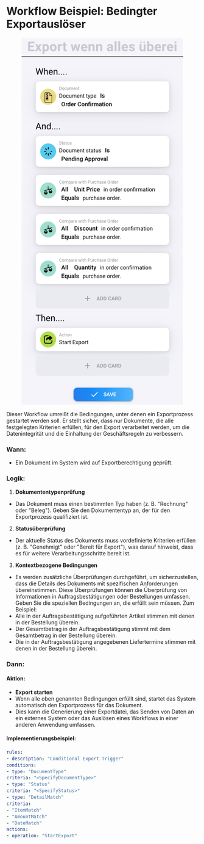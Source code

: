 # Workflow Beispiel: Bedingter Exportauslöser



<figure><img src="../../.gitbook/assets/image (3) (1).png" alt=""><figcaption></figcaption></figure>

Dieser Workflow umreißt die Bedingungen, unter denen ein Exportprozess gestartet werden soll. Er stellt sicher, dass nur Dokumente, die alle festgelegten Kriterien erfüllen, für den Export verarbeitet werden, um die Datenintegrität und die Einhaltung der Geschäftsregeln zu verbessern.

### Wann:

* Ein Dokument im System wird auf Exportberechtigung geprüft.

### Logik:

1. **Dokumententypenprüfung**
* Das Dokument muss einen bestimmten Typ haben (z. B. "Rechnung" oder "Beleg"). Geben Sie den Dokumententyp an, der für den Exportprozess qualifiziert ist.
2. **Statusüberprüfung**
* Der aktuelle Status des Dokuments muss vordefinierte Kriterien erfüllen (z. B. "Genehmigt" oder "Bereit für Export"), was darauf hinweist, dass es für weitere Verarbeitungsschritte bereit ist.
3. **Kontextbezogene Bedingungen**
* Es werden zusätzliche Überprüfungen durchgeführt, um sicherzustellen, dass die Details des Dokuments mit spezifischen Anforderungen übereinstimmen. Diese Überprüfungen können die Überprüfung von Informationen in Auftragsbestätigungen oder Bestellungen umfassen. Geben Sie die speziellen Bedingungen an, die erfüllt sein müssen. Zum Beispiel:
* Alle in der Auftragsbestätigung aufgeführten Artikel stimmen mit denen in der Bestellung überein.
* Der Gesamtbetrag in der Auftragsbestätigung stimmt mit dem Gesamtbetrag in der Bestellung überein.
* Die in der Auftragsbestätigung angegebenen Liefertermine stimmen mit denen in der Bestellung überein.

### Dann:

#### Aktion:

* **Export starten**
* Wenn alle oben genannten Bedingungen erfüllt sind, startet das System automatisch den Exportprozess für das Dokument.
* Dies kann die Generierung einer Exportdatei, das Senden von Daten an ein externes System oder das Auslösen eines Workflows in einer anderen Anwendung umfassen.

#### Implementierungsbeispiel:
```yaml
rules:
- description: "Conditional Export Trigger"
conditions:
- type: "DocumentType"
criteria: "<SpecifyDocumentType>"
- type: "Status"
criteria: "<SpecifyStatus>"
- type: "DetailMatch"
criteria:
- "ItemMatch"
- "AmountMatch"
- "DateMatch"
actions:
- operation: "StartExport"
```

